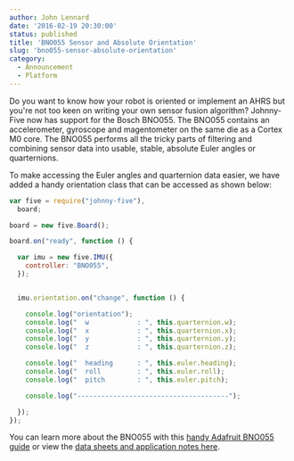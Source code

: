 ```yaml
---
author: John Lennard
date: '2016-02-19 20:30:00'
status: published
title: 'BNO055 Sensor and Absolute Orientation'
slug: 'bno055-sensor-absolute-orientation'
category:
  - Announcement
  - Platform
---
```


Do you want to know how your robot is oriented or implement an AHRS but you're not too keen on writing your own sensor fusion algorithm? Johnny-Five now has support for the Bosch BNO055. The BNO055 contains an accelerometer, gyroscope and magentometer on the same die as a Cortex M0 core. The BNO055 performs all the tricky parts of filtering and combining sensor data into usable, stable, absolute Euler angles or quarternions. 

To make accessing the Euler angles and quarternion data easier, we have added a handy orientation class that can be accessed as shown below:

```javascript
var five = require("johnny-five"),
  board;

board = new five.Board();

board.on("ready", function () {

  var imu = new five.IMU({
    controller: "BNO055",
  });


  imu.orientation.on("change", function () {

    console.log("orientation");
    console.log("  w            : ", this.quarternion.w);
    console.log("  x            : ", this.quarternion.x);
    console.log("  y            : ", this.quarternion.y);
    console.log("  z            : ", this.quarternion.z);

    console.log("  heading      : ", this.euler.heading);
    console.log("  roll         : ", this.euler.roll);
    console.log("  pitch        : ", this.euler.pitch);

    console.log("--------------------------------------");

  });
});
```

You can learn more about the BNO055 with this [handy Adafruit BNO055 guide](https://learn.adafruit.com/adafruit-bno055-absolute-orientation-sensor/overview) or view the [data sheets and application notes here](http://www.bosch-sensortec.com/bst/products/all_products/bno055).